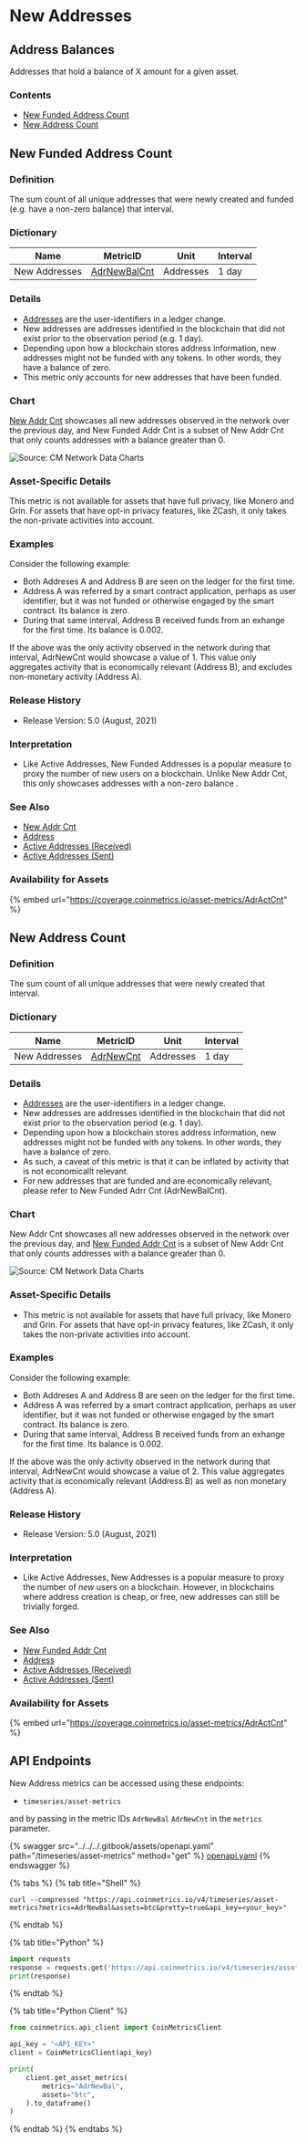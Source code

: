 # New Addresses

## Address Balances

Addresses that hold a balance of X amount for a given asset.

### Contents

* [New Funded Address Count](new-addresses.md#adrnewbal)
* [New Address Count](new-addresses.md#adrnewcnt)

## New Funded Address Count <a href="#adrnewbal" id="adrnewbal"></a>

### **Definition**

The sum count of all unique addresses that were newly created and funded (e.g. have a non-zero balance) that interval.

### **Dictionary**

| Name          | **MetricID**                                                                      | **Unit**  | **Interval** |
| ------------- | --------------------------------------------------------------------------------- | --------- | ------------ |
| New Addresses | [AdrNewBalCnt](https://coverage.coinmetrics.io/search-results?query=AdrNewBalCnt) | Addresses | 1 day        |

### **Details**

* [Addresses](../../on-chain-basics.md#address) are the user-identifiers in a ledger change.
* New addresses are addresses identified in the blockchain that did not exist prior to the observation period (e.g. 1 day).
* Depending upon how a blockchain stores address information, new addresses might not be funded with any tokens. In other words, they have a balance of zero.
* This metric only accounts for new addresses that have been funded.

### **Chart**

[New Addr Cnt](https://docs.coinmetrics.io/asset-metrics/adresses/adrnewcnt) showcases all new addresses observed in the network over the previous day, and New Funded Addr Cnt is a subset of New Addr Cnt that only counts addresses with a balance greater than 0.

![Source: CM Network Data Charts](../../../../.gitbook/assets/9%20-%20New%20Addresses.png)

### **Asset-Specific Details**

This metric is not available for assets that have full privacy, like Monero and Grin. For assets that have opt-in privacy features, like ZCash, it only takes the non-private activities into account.

### **Examples**

Consider the following example:

* Both Addreses A and Address B are seen on the ledger for the first time.
* Address A was referred by a smart contract application, perhaps as user identifier, but it was not funded or otherwise engaged by the smart contract. Its balance is zero.
* During that same interval, Address B received funds from an exhange for the first time. Its balance is 0.002.

If the above was the only activity observed in the network during that interval, AdrNewCnt would showcase a value of 1. This value only aggregates activity that is economically relevant (Address B), and excludes non-monetary activity (Address A).

### **Release History**

* Release Version: 5.0 (August, 2021)

### **Interpretation**

* Like Active Addresses, New Funded Addresses is a popular measure to proxy the number of new users on a blockchain. Unlike New Addr Cnt, this only showcases addresses with a non-zero balance .

### **See Also**

* [New Addr Cnt](../../addresses/adrnewcnt.md)
* [Address](../../on-chain-basics.md#address)
* [Active Addresses (Received)](../../addresses/adractreccnt.md)
* [Active Addresses (Sent)](../../addresses/adractsentcnt.md)

### Availability for Assets

{% embed url="https://coverage.coinmetrics.io/asset-metrics/AdrActCnt" %}

## New Address Count <a href="#adrnewcnt" id="adrnewcnt"></a>

### **Definition**

The sum count of all unique addresses that were newly created that interval.

### **Dictionary**

| Name          | **MetricID**                                                                | **Unit**  | **Interval** |
| ------------- | --------------------------------------------------------------------------- | --------- | ------------ |
| New Addresses | [AdrNewCnt](https://coverage.coinmetrics.io/search-results?query=AdrNewCnt) | Addresses | 1 day        |

### **Details**

* [Addresses](../../on-chain-basics.md#address) are the user-identifiers in a ledger change.
* New addresses are addresses identified in the blockchain that did not exist prior to the observation period (e.g. 1 day).
* Depending upon how a blockchain stores address information, new addresses might not be funded with any tokens. In other words, they have a balance of zero.
* As such, a caveat of this metric is that it can be inflated by activity that is not economicallt relevant.
* For new addresses that are funded and are economically relevant, please refer to New Funded Adrr Cnt (AdrNewBalCnt).

### **Chart**

New Addr Cnt showcases all new addresses observed in the network over the previous day, and [New Funded Addr Cnt](https://docs.coinmetrics.io/asset-metrics/adresses/adrnewbalcnt) is a subset of New Addr Cnt that only counts addresses with a balance greater than 0.

![Source: CM Network Data Charts](../../../../.gitbook/assets/9%20-%20New%20Addresses.png)

### **Asset-Specific Details**

* This metric is not available for assets that have full privacy, like Monero and Grin. For assets that have opt-in privacy features, like ZCash, it only takes the non-private activities into account.

### **Examples**

Consider the following example:

* Both Addreses A and Address B are seen on the ledger for the first time.
* Address A was referred by a smart contract application, perhaps as user identifier, but it was not funded or otherwise engaged by the smart contract. Its balance is zero.
* During that same interval, Address B received funds from an exhange for the first time. Its balance is 0.002.

If the above was the only activity observed in the network during that interval, AdrNewCnt would showcase a value of 2. This value aggregates activity that is economically relevant (Address B) as well as non monetary (Address A).

### **Release History**

* Release Version: 5.0 (August, 2021)

### **Interpretation**

* Like Active Addresses, New Addresses is a popular measure to proxy the number of _new_ users on a blockchain. However, in blockchains where address creation is cheap, or free, new addresses can still be trivially forged.

### **See Also**

* [New Funded Addr Cnt](../../addresses/adrnewbalcnt.md)
* [Address](../../on-chain-basics.md#address)
* [Active Addresses (Received)](../../addresses/adractreccnt.md)
* [Active Addresses (Sent)](../../addresses/adractsentcnt.md)

### Availability for Assets

{% embed url="https://coverage.coinmetrics.io/asset-metrics/AdrActCnt" %}

## API Endpoints

New Address metrics can be accessed using these endpoints:

* `timeseries/asset-metrics`

and by passing in the metric IDs `AdrNewBal` `AdrNewCnt` in the `metrics` parameter.

{% swagger src="../../../.gitbook/assets/openapi.yaml" path="/timeseries/asset-metrics" method="get" %}
[openapi.yaml](../../../.gitbook/assets/openapi.yaml)
{% endswagger %}

{% tabs %}
{% tab title="Shell" %}
```shell
curl --compressed "https://api.coinmetrics.io/v4/timeseries/asset-metrics?metrics=AdrNewBal&assets=btc&pretty=true&api_key=<your_key>"
```
{% endtab %}

{% tab title="Python" %}
```python
import requests
response = requests.get('https://api.coinmetrics.io/v4/timeseries/asset-metrics?metrics=AdrNewBal&assets=btc&pretty=true&api_key=<your_key>').json()
print(response)
```
{% endtab %}

{% tab title="Python Client" %}
```python
from coinmetrics.api_client import CoinMetricsClient

api_key = "<API_KEY>"
client = CoinMetricsClient(api_key)

print(
    client.get_asset_metrics(
        metrics="AdrNewBal", 
        assets="btc",
    ).to_dataframe()
)
```
{% endtab %}
{% endtabs %}
